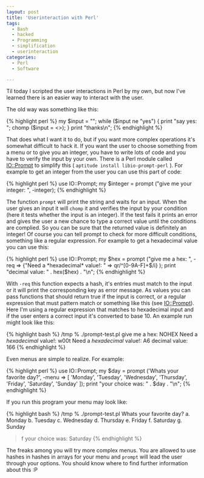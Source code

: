 ```yaml
---
layout: post
title: 'Userinteraction with Perl'
tags:
  - Bash
  - hacked
  - Programming
  - simplification
  - userinteraction
categories:
  - Perl
  - Software

---
```


Til today I scripted the user interactions in Perl by my own, but now I've learned there is an easier way to interact with the user.

The old way was something like this:



{% highlight perl %}
my $input = "";
while ($input ne "yes")
{
    print "say yes: ";
    chomp ($input = <>); 
}
print "thanks\\n";
{% endhighlight %}



That does what I want it to do, but if you want more complex operations it's somewhat difficult to hack it. If you want the user to choose something from a menu or to give you an integer, you have to write lots of code and you have to verify the input by your own.
There is a Perl module called <a href="http://search.cpan.org/~dconway/IO-Prompt-0.997001/lib/IO/Prompt.pm">IO::Prompt</a> to simplify this ( `aptitude install libio-prompt-perl` ). For example to get an integer from the user you can use this part of code:



{% highlight perl %}
use IO::Prompt;
my $integer = prompt ("give me your integer: ", -integer);
{% endhighlight %}



The function  `prompt`  will print the string and waits for an input. When the user gives an input it will  `chomp`  it and verifies the input by your condition (here it tests whether the input is an integer). If the test fails it prints an error and gives the user a new chance to type a correct value until the conditions are complied. So you can be sure that the returned value is definitely an integer!
Of course you can tell prompt to check for more difficult conditions, something like a regular expression. For example to get a hexadecimal value you can use this:



{% highlight perl %}
use IO::Prompt;
my $hex = prompt ("give me a hex: ",
			 -req => {"Need a *hexadecimal* value!: " => qr/^[0-9A-F]+$/i}
			 );
print "decimal value: " . hex($hex) . "\\n";
{% endhighlight %}



With  `-req`  this function expects a hash, it's entries must match to the input or it will print the corresponding key as error message. As values you can pass functions that should return true if the input is correct, or a regular expression that must pattern match or something like this (see <a href="http://search.cpan.org/~dconway/IO-Prompt-0.997001/lib/IO/Prompt.pm">IO::Prompt</a>). Here I'm using a regular expression that matches to hexadecimal input and if the user enters a correct input it's converted to base 10. An example run might look like this:



{% highlight bash %}
/tmp % ./prompt-test.pl
give me a hex: NOHEX
Need a *hexadecimal* value!: w00t
Need a *hexadecimal* value!: A6
decimal value: 166
{% endhighlight %}



Even menus are simple to realize. For example:



{% highlight perl %}
use IO::Prompt;
my $day = prompt ('Whats your favorite day?',
				-menu =>
				[
					'Monday',
					'Tuesday',
					'Wednesday',
					'Thursday',
					'Friday',
					'Saturday',
					'Sunday'
				]);
print "your choice was: " . $day . "\\n";
{% endhighlight %}



If you run this program your menu may look like:



{% highlight bash %}
/tmp % ./prompt-test.pl
Whats your favorite day?
     a. Monday
     b. Tuesday
     c. Wednesday
     d. Thursday
     e. Friday
     f. Saturday
     g. Sunday

> f
your choice was: Saturday
{% endhighlight %}



The freaks among you will try more complex menus. You are allowed to use hashes in hashes in arrays for your menu and  `prompt`  will lead the user through your options. You should know where to find further information about this :P
